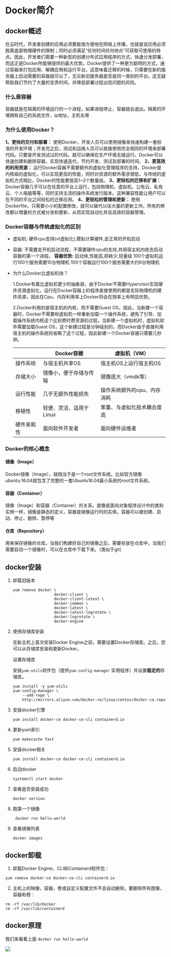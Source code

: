 # Docker简介

## docker概述

在云时代，开发者创建的应用必须要能很方便地在网络上传播，也就是说应用必须脱离底层物理硬件的限制；同时必须满足“任何时间任何地点”可获取可使用的特点。因此，开发者们需要一种新型的创建分布式应用程序的方式，快速分发部署，而这正是Docker所能够提供的最大优势。Docker提供了一种更为聪明的方式，通过容器来打包应用、解耦应用和运行平台。这意味着迁移的时候，只需要在新的服务器上启动需要的容器就可以了，无论新旧服务器是否是同一类别的平台。这无疑帮助我们节约了大量的宝贵时间，并降低部署过程出现问题的风险。 

### 什么是容器

容器就是在隔离的环境运行的一个进程，如果进程停止，容器就会退出。隔离的环境拥有自己的系统文件，ip地址，主机名等 

### 为什么使用Docker？

 **1、更快的交付和部署：**
使用Docker，开发人员可以使用镜像来快速构建一套标准的开发环境；开发完之后，测试和运维人员可以直接使用完全相同的环境来部署代码。只要是开发测试过的代码，就可以确保在生产环境无缝运行。Docker可以快速创建和删除容器，实现快速迭代，节约开发、测试及部署的时间。
**2、更高效的利用资源：**
运行Docker容器不需要额外的虚拟化管理程序的支持，Docker是内核级的虚拟化，可以实现更高的性能，同时对资源的额外需求很低，与传统的虚拟机方式相比，Docker的性能要提高1~2个数量级。
**3、更轻松的迁移和扩展：**
Docker容器几乎可以在任意的平台上运行，包括物理机、虚拟机、公有云、私有云、个人电脑等等，同时支持主流的操作系统发行版本。这种兼容性能让用户可以在不同的平台之间轻松的迁移应用。
**4、更轻松的管理和更新：**
使用Dockerfile，只需要小小的配置修改，就可以替代以往大量的更新工作。所有的修改都以增量的方式被分发和更新，从而实现自动化并且高效的容器管理。

###  Docker容器与传统虚拟化的区别 

- 虚拟机: 硬件cpu支持(vt虚拟化),模拟计算硬件,走正常的开机启动

- 容器: 不需要走开机启动流程，不需要硬件cpu的支持,共用宿主机内核去启动容器的第一个进程。
  **容器优势:** 启动快,性能高,损耗少,轻量级
  	100个虚拟机运行100个服务需要10台物理机
  	100个容器运行100个服务需要大约6台物理机
  
- 为什么Docker比虚拟机快？

  1.Docker有着比虚拟机更少的抽象层，由于Docker不需要Hypervisor实现硬件资源虚拟化，运行在Docker容器上的程序直接使用的都是实际物理机的硬件资源，因此在Cpu、内存利用率上Docker将会在效率上有明显优势。

  2.Docker利用的是宿主机的内核，而不需要Guest OS，因此，当新建一个容器时，Docker不需要和虚拟机一样重新加载一个操作系统，避免了引导、加载操作系统内核这个比较费时费资源的过程，当新建一个虚拟机时，虚拟机软件需要加载Guest OS，这个新建过程是分钟级别的，而Docker由于直接利用宿主机的操作系统则省略了这个过程，因此新建一个Docker容器只需要几秒钟。

  |            | Docker容器              | 虚拟机（VM）                |
  | ---------- | ----------------------- | --------------------------- |
  | 操作系统   | 与宿主机共享OS          | 宿主机OS上运行宿主机OS      |
  | 存储大小   | 镜像小，便于存储与传输  | 镜像庞大（vmdk等）          |
  | 运行性能   | 几乎无额外性能损失      | 操作系统额外的cpu、内存消耗 |
  | 移植性     | 轻便、灵活、适用于Linux | 笨重、与虚拟化技术耦合度高  |
  | 硬件亲和性 | 面向软件开发者          | 面向硬件运维者              |

### Docker的核心概念

#### 镜像（Image）

Docker镜像（Image），就相当于是一个root文件系统。比如官方镜像ubuntu:16.04就包含了完整的一套Ubuntu16.04最小系统的root文件系统。

#### 容器（Container）

镜像（Image）和容器（Container）的关系，就像是面向对象程序设计中的类和实例一样，镜像是静态的定义，容器是镜像运行时的实体。容器可以被创建、启动、停止、删除、暂停等

#### 仓库（Repository）

用来保存镜像的仓库。当我们构建好自己的镜像之后，需要存放在仓库中，当我们需要启动一个镜像时，可以在仓库中下载下来。（类似于git）

## docker安装

1. 卸载旧版本

   ```bush
   yum remove docker \
                     docker-client \
                     docker-client-latest \
                     docker-common \
                     docker-latest \
                     docker-latest-logrotate \
                     docker-logrotate \
                     docker-engine
   ```

   

2. 使用存储库安装

   在新主机上首次安装Docker Engine之前，需要设置Docker存储库。之后，您可以从存储库安装和更新Docker。

   设置存储库

   安装`yum-utils`软件包（提供`yum-config-manager` 实用程序）并设置**稳定的**存储库。

   ```bush
   yum install -y yum-utils
   yum-config-manager \
       --add-repo \
       http://mirrors.aliyun.com/docker-ce/linux/centos/docker-ce.repo
   ```

3. 安装docker引擎

   ```bush
   yum install docker-ce docker-ce-cli containerd.io
   ```

4. 更新yum索引

   ```bush
   yum makecache fast
   ```

5. 安装docker相关

   ```bush
   yum install docker-ce docker-ce-cli containerd.io
   ```

6. 启动docker

   ```bush
   systemctl start docker
   ```

7. 查看是否安装成功

   ```bush
   docker version
   ```

8. 跑第一个镜像

   ```bush
    docker run hello-world
   ```

9. 查看镜像列表

   ```bush
   docker images
   ```

## docker卸载

1.  卸载Docker Engine，CLI和Containerd软件包： 

   ```bush
   yum remove docker-ce docker-ce-cli containerd.io
   ```

2.  主机上的映像，容器，卷或自定义配置文件不会自动删除。要删除所有图像，容器和卷： 

   ```bush
   rm -rf /var/lib/docker
   rm -rf /var/lib/containerd
   ```

##  docker原理

我们来看看上面 `docker run hello-world`

[![](https://pic.imgdb.cn/item/60967984d1a9ae528f2a9e02.jpg)](https://pic.imgdb.cn/item/60967984d1a9ae528f2a9e02.jpg)



